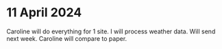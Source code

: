 # 11 April 2024
Caroline will do everything for 1 site.
I will process weather data.
Will send next week.
Caroline will compare to paper.
